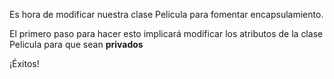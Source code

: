 Es hora de modificar nuestra clase Pelicula para fomentar encapsulamiento.

El primero paso para hacer esto implicará modificar los atributos de la clase Pelicula para que sean **privados**

¡Éxitos!